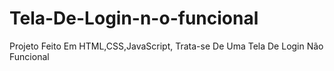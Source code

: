 # Tela-De-Login-n-o-funcional
Projeto Feito Em HTML,CSS,JavaScript, Trata-se De Uma Tela De Login Não Funcional
